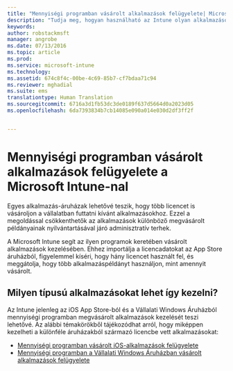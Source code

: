 ```yaml
---
title: "Mennyiségi programban vásárolt alkalmazások felügyelete| Microsoft Intune"
description: "Tudja meg, hogyan használható az Intune olyan alkalmazások felügyeletére, amelyeket egy mennyiségi programban vásárolt egy alkalmazás-áruházból."
keywords: 
author: robstackmsft
manager: angrobe
ms.date: 07/13/2016
ms.topic: article
ms.prod: 
ms.service: microsoft-intune
ms.technology: 
ms.assetid: 674c8f4c-00be-4c69-85b7-cf7bdaa71c94
ms.reviewer: mghadial
ms.suite: ems
translationtype: Human Translation
ms.sourcegitcommit: 6716a3d1fb53dc3de0189f637d5664d0a2023d05
ms.openlocfilehash: 6da7393834b7cb14085e090a014e030d2df3ff2f


---
```


# Mennyiségi programban vásárolt alkalmazások felügyelete a Microsoft Intune-nal

Egyes alkalmazás-áruházak lehetővé teszik, hogy több licencet is vásároljon a vállalatban futtatni kívánt alkalmazásokhoz. Ezzel a megoldással csökkenthetők az alkalmazások különböző megvásárolt példányainak nyilvántartásával járó adminisztratív terhek.

A Microsoft Intune segít az ilyen programok keretében vásárolt alkalmazások kezelésében. Ehhez importálja a licencadatokat az App Store áruházból, figyelemmel kíséri, hogy hány licencet használt fel, és meggátolja, hogy több alkalmazáspéldányt használjon, mint amennyit vásárolt.

## Milyen típusú alkalmazásokat lehet így kezelni?

Az Intune jelenleg az iOS App Store-ból és a Vállalati Windows Áruházból mennyiségi programban megvásárolt alkalmazások kezelését teszi lehetővé.
Az alábbi témakörökből tájékozódhat arról, hogy miképpen kezelheti a különféle áruházakból származó licencbe vett alkalmazásokat:

- [Mennyiségi programban vásárolt iOS-alkalmazások felügyelete](manage-ios-apps-you-purchased-through-a-volume-purchase-program-with-microsoft-intune.md)
- [Mennyiségi programban a Vállalati Windows Áruházban vásárolt alkalmazások felügyelete](manage-apps-you-purchased-from-the-windows-store-for-business-with-microsoft-intune.md)






<!--HONumber=Jul16_HO4-->



